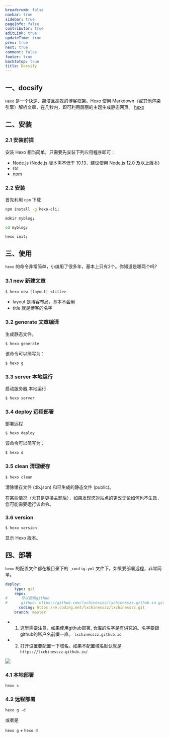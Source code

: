 ```yaml
---
breadcrumb: false
navbar: true
sidebar: true
pageInfo: false
contributor: true
editLink: true
updateTime: true
prev: true
next: true
comment: false
footer: true
backtotop: true
title: Docsify
---
```


## 一、docsify

`Hexo` 是一个快速、简洁且高效的博客框架。Hexo 使用 Markdown（或其他渲染引擎）解析文章，在几秒内，即可利用靓丽的主题生成静态网页。
[hexo](https://hexo.io/zh-cn/)

## 二、安装

### 2.1 安装前提

安装 Hexo 相当简单，只需要先安装下列应用程序即可：

- Node.js (Node.js 版本需不低于 10.13，建议使用 Node.js 12.0 及以上版本)
- Git
- npm

### 2.2 安装

首先利用 `npm` 下载 

```bash
npm install -g hexo-cli;

mdkir myblog;

cd myblog;

hexo init;
```


## 三、使用

`hexo` 的命令非常简单，小编用了很多年，基本上只有2个。你知道是哪两个吗? 

### 3.1 new 新建文章

`$ hexo new [layout] <title>`

- layout 是博客布局，基本不会用
- title 就是博客的名字

### 3.2 generate 文章编译

生成静态文件。

`$ hexo generate`

该命令可以简写为：

`$ hexo g`

### 3.3 server 本地运行

启动服务器,本地运行

`$ hexo server`

### 3.4 deploy 远程部署

部署远程

`$ hexo deploy`

该命令可以简写为：

`$ hexo d`

### 3.5 clean 清理缓存

`$ hexo clean`

清除缓存文件 (db.json) 和已生成的静态文件 (public)。

在某些情况（尤其是更换主题后），如果发现您对站点的更改无论如何也不生效，您可能需要运行该命令。

### 3.6 version

`$ hexo version`

显示 Hexo 版本。


## 四、部署

`hexo` 的配置文件都在根目录下的 `_config.yml` 文件下。如果要部署远程，非常简单。

```yml
deploy:
    type: git
    repo:
#      可以使用github    
#      github: https://github.com/lxchinesszz/lxchinesszz.github.io.git
      coding: https://e.coding.net/lxchinesszz/lxchinesszz.git
    branch: master
```


- 1. 这里需要注意，如果使用github部署, 仓库的名字是有讲究的。名字要跟github的账户名前缀一直。
`lxchinesszz.github.io`
- 2. 打开设置要配置一下域名，如果不配置域名默认就是 `https://lxchinesszz.github.io/`

![](https://img.springlearn.cn/blog/learn_1640502249000.png)

### 4.1 本地部署

`hexo s`

### 4.2 远程部署

`hexo g -d` 

或者是

`hexo g`  + `hexo d`


